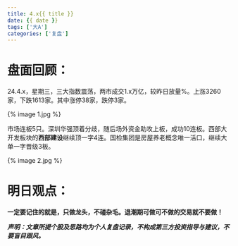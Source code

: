 ```yaml
---
title: 4.x{{ title }}
date: {{ date }}
tags: ['大A']
categories: ['复盘']
---
```




# 盘面回顾：

24.4.x，星期三，三大指数震荡，两市成交1.x万亿，较昨日放量%。上涨3260家，下跌1613家。其中涨停38家，跌停3家。

{% image 1.jpg %}

市场连板5只。深圳华强顶着分歧，随后场外资金助攻上板，成功10连板。西部大开发板块的**西部建设**继续顶一字4连。国检集团是房屋养老概念唯一活口，继续大单一字晋级3板。



{% image 2.jpg %}

<!--more-->



# 明日观点：





**一定要记住的就是，只做龙头，不碰杂毛。退潮期可做可不做的交易就不要做！**



***声明：文章所提个股及思路均为个人复盘记录，不构成第三方投资指导与建议，不要盲目跟风。***
